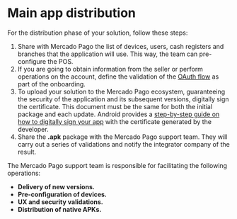 # Main app distribution

For the distribution phase of your solution, follow these steps:

1. Share with Mercado Pago the list of devices, users, cash registers and branches that the application will use. This way, the team can pre-configure the POS.
2. If you are going to obtain information from the seller or perform operations on the account, define the validation of the [OAuth flow](/developers/en/docs/main-apps/additional-content/security/oauth/introduction) as part of the onboarding. 
3. To upload your solution to the Mercado Pago ecosystem, guaranteeing the security of the application and its subsequent versions, digitally sign the certificate. This document must be the same for both the initial package and each update. Android provides a [step-by-step guide on how to digitally sign your app](https://developer.android.com/studio/publish/app-signing#generate-key) with the certificate generated by the developer. 
4. Share the **.apk** package with the Mercado Pago support team. They will carry out a series of validations and notify the integrator company of the result.

The Mercado Pago support team is responsible for facilitating the following operations:

- **Delivery of new versions.**
- **Pre-configuration of devices.**
- **UX and security validations.**
- **Distribution of native APKs.**